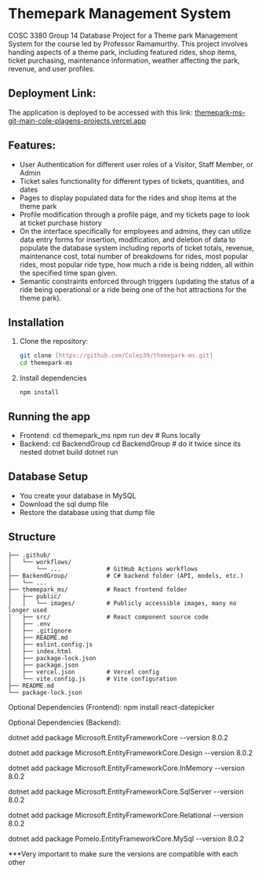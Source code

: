 # Themepark Management System
COSC 3380 Group 14 Database Project for a Theme park Management System for the course led by Professor Ramamurthy.
This project involves handing aspects of a theme park, including featured rides, shop items, ticket purchasing, maintenance information, weather affecting the park, revenue, and user profiles. 

## Deployment Link:
The application is deployed to be accessed with this link: [themepark-ms-git-main-cole-plagens-projects.vercel.app](themepark-ms-git-main-cole-plagens-projects.vercel.app)

## Features:
- User Authentication for different user roles of a Visitor, Staff Member, or Admin
- Ticket sales functionality for different types of tickets, quantities, and dates
- Pages to display populated data for the rides and shop items at the theme park
- Profile modification through a profile page, and my tickets page to look at ticket purchase history
- On the interface specifically for employees and admins, they can utilize data entry forms for insertion, modification, and deletion of data to populate the database system including reports of ticket totals, revenue, maintenance cost, total number of breakdowns for rides, most popular rides, most popular ride type, how much a ride is being ridden, all within the specified time span given.
- Semantic constraints enforced through triggers (updating the status of a ride being operational or a ride being one of the hot attractions for the theme park).

## Installation
1. Clone the repository:
   ```bash
   git clone [https://github.com/Colep39/themepark-ms.git]
   cd themepark-ms
2. Install dependencies
   ```
   npm install
   ```

## Running the app
- Frontend:
  cd themepark_ms
  npm run dev # Runs locally
- Backend:
  cd BackendGroup
  cd BackendGroup # do it twice since its nested
  dotnet build
  dotnet run

## Database Setup
- You create your database in MySQL
- Download the sql dump file
- Restore the database using that dump file


## Structure
```
├── .github/
│   └── workflows/
│       └── ...             # GitHub Actions workflows
├── BackendGroup/           # C# backend folder (API, models, etc.)
│   └── ...
├── themepark_ms/           # React frontend folder
│   ├── public/
│   │   └── images/         # Publicly accessible images, many no longer used
│   ├── src/                # React component source code
│   ├── .env
│   ├── .gitignore
│   ├── README.md
│   ├── eslint.config.js
│   ├── index.html
│   ├── package-lock.json
│   ├── package.json
│   ├── vercel.json         # Vercel config
│   └── vite.config.js      # Vite configuration
├── README.md               
└── package-lock.json  
```
Optional Dependencies (Frontend):
npm install react-datepicker

Optional Dependencies (Backend):

dotnet add package Microsoft.EntityFrameworkCore --version 8.0.2

dotnet add package Microsoft.EntityFrameworkCore.Design --version 8.0.2

dotnet add package Microsoft.EntityFrameworkCore.InMemory --version 8.0.2

dotnet add package Microsoft.EntityFrameworkCore.SqlServer --version 8.0.2

dotnet add package Microsoft.EntityFrameworkCore.Relational --version 8.0.2

dotnet add package Pomelo.EntityFrameworkCore.MySql --version 8.0.2

***Very important to make sure the versions are compatible with each other
